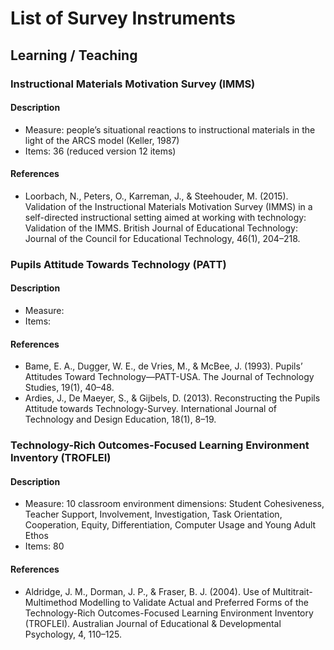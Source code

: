 # List of Survey Instruments

## Learning / Teaching

### Instructional Materials Motivation Survey (IMMS)

#### Description

* Measure: people’s situational reactions to instructional materials in the light of the ARCS model (Keller, 1987)
* Items: 36 (reduced version 12 items)

#### References

* Loorbach, N., Peters, O., Karreman, J., & Steehouder, M. (2015). Validation of the Instructional Materials Motivation Survey (IMMS) in a self-directed instructional setting aimed at working with technology: Validation of the IMMS. British Journal of Educational Technology: Journal of the Council for Educational Technology, 46(1), 204–218.

### Pupils Attitude Towards Technology (PATT)

#### Description

* Measure:
* Items:

#### References

* Bame, E. A., Dugger, W. E., de Vries, M., & McBee, J. (1993). Pupils’ Attitudes Toward Technology—PATT-USA. The Journal of Technology Studies, 19(1), 40–48.
* Ardies, J., De Maeyer, S., & Gijbels, D. (2013). Reconstructing the Pupils Attitude towards Technology-Survey. International Journal of Technology and Design Education, 18(1), 8–19.

### Technology-Rich Outcomes-Focused Learning Environment Inventory (TROFLEI)

#### Description

* Measure: 10 classroom environment dimensions: Student Cohesiveness, Teacher Support, Involvement, Investigation, Task Orientation, Cooperation, Equity, Differentiation, Computer Usage and Young Adult Ethos
* Items: 80

#### References

* Aldridge, J. M., Dorman, J. P., & Fraser, B. J. (2004). Use of Multitrait-Multimethod Modelling to Validate Actual and Preferred Forms of the Technology-Rich Outcomes-Focused Learning Environment Inventory (TROFLEI). Australian Journal of Educational & Developmental Psychology, 4, 110–125.

